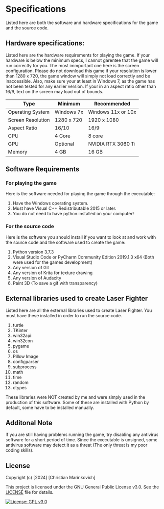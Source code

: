 # Specifications

Listed here are both the software and hardware specifications for the game and the source code. 

## Hardware specifications:

Listed here are the hardware requirements for playing the game. If your hardware is below the minimum specs, I cannot garentee that the game will run correctly for you. The most immportant one here is the screen configuration. Please do not download this game if your resolution is lower than 1280 x 720, the game window will simply not load correctly and be inaccessible. Also, make sure your at least in Windows 7, as the game has not been tested for any earlier version. If your in an aspect ratio other than 16/9, text on the screen may load out of bounds.

|  Type             | Minimum    |   Recommended      |
|-------------------|------------|--------------------|
| Operating System  | Windows 7x | Windows 11x or 10x |
| Screen Resolution | 1280 x 720 | 1920 x 1080        |
| Aspect Ratio      | 16/10      | 16/9               |
| CPU               | 4 Core     | 8 core             |
| GPU               | Optional   | NVIDIA RTX 3060 Ti |
| Memory            | 4 GB       | 16 GB              |

## Software Requirements

### For playing the game

Here is the software needed for playing the game through the executable:

1. Have the Windows operating system.
2. Must have Visual C++ Redistributable 2015 or later.
3. You do not need to have python installed on your computer! 

### For the source code

Here is the software you should install if you want to look at and work with the source code and the software used to create the game:

1. Python version 3.7.3
2. Visual Studio Code or PyCharm Community Edition 2019.1.3 x64 (Both were used for the games development)
3. Any version of Git
4. Any version of Krita for texture drawing
5. Any version of Audacity
6. Paint 3D (To save a gif with transparency)

## External libraries used to create Laser Fighter

Listed here are all the external libraries used to create Laser Fighter. You must have these installed in order to run the source code.

1. turtle
2. TKinter
3. win32api
4. win32con 
5. pygame
6. os
7. Pillow Image
8. configparser
9. subprocess
10. math
11. time
12. random
13. ctypes

These libraries were NOT created by me and were simply used in the production of this software. Some of these are installed with Python by default, some have to be installed manually.

## Additonal Note

If you are still having problems running the game, try disabling any antivirus software for a short period of time. Since the executable is unsigned, some antivirus software may detect it as a threat (The only threat is my poor coding skills).

## License

Copyright (c) [2024] [Christian Marinkovich]

This project is licensed under the GNU General Public License v3.0. See the [LICENSE](./LICENSE) file for details.

[![License: GPL v3.0](https://img.shields.io/badge/License-GPL%20v3.0-blue.svg)](https://www.gnu.org/licenses/gpl-3.0)